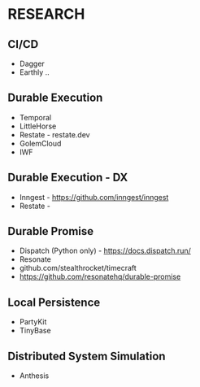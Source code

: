 # RESEARCH

## CI/CD

- Dagger
- Earthly ..

## Durable Execution

- Temporal 
- LittleHorse
- Restate - restate.dev
- GolemCloud
- IWF

## Durable Execution - DX

- Inngest - https://github.com/inngest/inngest
- Restate - 

## Durable Promise

- Dispatch (Python only) - https://docs.dispatch.run/
- Resonate
- github.com/stealthrocket/timecraft
- https://github.com/resonatehq/durable-promise

## Local Persistence

- PartyKit
- TinyBase 

## Distributed System Simulation

- Anthesis
